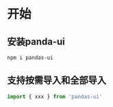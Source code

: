 # 开始

## 安装panda-ui

```shell
npm i pandas-ui
```

## 支持按需导入和全部导入

```js
import { xxx } from 'pandas-ui'
```
